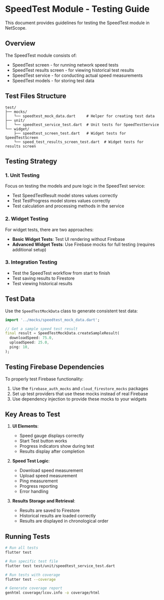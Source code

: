 # SpeedTest Module - Testing Guide

This document provides guidelines for testing the SpeedTest module in NetScope.

## Overview

The SpeedTest module consists of:
- SpeedTest screen - for running network speed tests
- SpeedTest results screen - for viewing historical test results
- SpeedTest service - for conducting actual speed measurements
- SpeedTest models - for storing test data

## Test Files Structure

```
test/
├── mocks/
│   └── speedtest_mock_data.dart     # Helper for creating test data
├── unit/
│   └── speedtest_service_test.dart  # Unit tests for SpeedTestService
└── widget/
    ├── speedtest_screen_test.dart   # Widget tests for SpeedTestScreen
    └── speed_test_results_screen_test.dart  # Widget tests for results screen
```

## Testing Strategy

### 1. Unit Testing
Focus on testing the models and pure logic in the SpeedTest service:
- Test SpeedTestResult model stores values correctly
- Test TestProgress model stores values correctly
- Test calculation and processing methods in the service

### 2. Widget Testing
For widget tests, there are two approaches:
- **Basic Widget Tests**: Test UI rendering without Firebase
- **Advanced Widget Tests**: Use Firebase mocks for full testing (requires additional setup)

### 3. Integration Testing
- Test the SpeedTest workflow from start to finish
- Test saving results to Firestore
- Test viewing historical results

## Test Data

Use the `SpeedTestMockData` class to generate consistent test data:

```dart
import '../mocks/speedtest_mock_data.dart';

// Get a sample speed test result
final result = SpeedTestMockData.createSampleResult(
  downloadSpeed: 75.0,
  uploadSpeed: 25.0,
  ping: 10,
);
```

## Testing Firebase Dependencies

To properly test Firebase functionality:
1. Use the `firebase_auth_mocks` and `cloud_firestore_mocks` packages
2. Set up test providers that use these mocks instead of real Firebase
3. Use dependency injection to provide these mocks to your widgets

## Key Areas to Test

1. **UI Elements**:
   - Speed gauge displays correctly
   - Start Test button works
   - Progress indicators show during test
   - Results display after completion

2. **Speed Test Logic**:
   - Download speed measurement
   - Upload speed measurement
   - Ping measurement
   - Progress reporting
   - Error handling

3. **Results Storage and Retrieval**:
   - Results are saved to Firestore
   - Historical results are loaded correctly
   - Results are displayed in chronological order

## Running Tests

```bash
# Run all tests
flutter test

# Run specific test file
flutter test test/unit/speedtest_service_test.dart

# Run tests with coverage
flutter test --coverage

# Generate coverage report
genhtml coverage/lcov.info -o coverage/html
```
